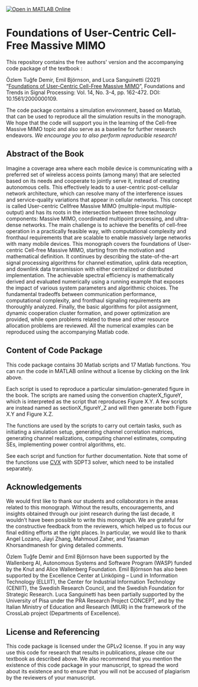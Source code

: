 [![Open in MATLAB Online](https://www.mathworks.com/images/responsive/global/open-in-matlab-online.svg)](https://matlab.mathworks.com/open/github/v1?repo=emilbjornson/cell-free-book)

Foundations of User-Centric Cell-Free Massive MIMO
==================

This repository contains the free authors' version and the accompanying code package of the textbook :

Özlem Tuğfe Demir, Emil Björnson, and Luca Sanguinetti (2021) “[Foundations of User-Centric Cell-Free Massive MIMO](https://www.nowpublishers.com/article/Details/SIG-109)”, Foundations and Trends in Signal Processing: Vol. 14, No. 3-4, pp. 162-472. DOI: 10.1561/2000000109.

The code package contains a simulation environment, based on Matlab, that can be used to reproduce all the simulation results in the monograph. We hope that the code will support you in the learning of the Cell-free Massive MIMO topic and also serve as a baseline for further research endeavors. *We encourage you to also perform reproducible research!*

## Abstract of the Book

Imagine a coverage area where each mobile device is communicating with a preferred set of wireless access points
(among many) that are selected based on its needs and cooperate to jointly serve it, instead of creating autonomous
cells. This effectively leads to a user-centric post-cellular network architecture, which can resolve many of the interference issues and service-quality variations that appear in cellular networks. This concept is called User-centric Cellfree Massive MIMO (multiple-input multiple-output) and
has its roots in the intersection between three technology
components: Massive MIMO, coordinated multipoint processing, and ultra-dense networks. The main challenge is to
achieve the benefits of cell-free operation in a practically
feasible way, with computational complexity and fronthaul
requirements that are scalable to enable massively large
networks with many mobile devices. This monograph covers
the foundations of User-centric Cell-free Massive MIMO,
starting from the motivation and mathematical definition. It
continues by describing the state-of-the-art signal processing
algorithms for channel estimation, uplink data reception, and downlink data transmission with either centralized or
distributed implementation. The achievable spectral efficiency is mathematically derived and evaluated numerically
using a running example that exposes the impact of various
system parameters and algorithmic choices. The fundamental tradeoffs between communication performance, computational complexity, and fronthaul signaling requirements
are thoroughly analyzed. Finally, the basic algorithms for
pilot assignment, dynamic cooperation cluster formation,
and power optimization are provided, while open problems
related to these and other resource allocation problems are
reviewed. All the numerical examples can be reproduced
using the accompanying Matlab code.

## Content of Code Package

This code package contains 30 Matlab scripts and 17 Matlab functions. You can run the code in MATLAB online without a license by clicking on the link above.

Each script is used to reproduce a particular simulation-generated figure in the book. The scripts are named using the convention chapterX_figureY, which is interpreted as the script that reproduces Figure X.Y. A few scripts are instead named as sectionX_figureY_Z and will then generate both Figure X.Y and Figure X.Z.

The functions are used by the scripts to carry out certain tasks, such as initiating a simulation setup, generating channel correlation matrices, generating channel realizations, computing channel estimates, computing SEs, implementing power control algorithms, etc.

See each script and function for further documentation. Note that some of the functions use [CVX](http://cvxr.com/cvx/) with SDPT3 solver, which need to be installed separately.

## Acknowledgements

We would first like to thank our students and collaborators in the areas
related to this monograph. Without the results, encouragements, and
insights obtained through our joint research during the last decade, it
wouldn’t have been possible to write this monograph. We are grateful for
the constructive feedback from the reviewers, which helped us to focus
our final editing efforts at the right places. In particular, we would like
to thank Angel Lozano, Jiayi Zhang, Mahmoud Zaher, and Yasaman
Khorsandmanesh for giving detailed comments.

Özlem Tuğfe Demir and Emil Björnson have been supported by the
Wallenberg AI, Autonomous Systems and Software Program (WASP)
funded by the Knut and Alice Wallenberg Foundation. Emil Björnson
has also been supported by the Excellence Center at Linköping – Lund in
Information Technology (ELLIIT), the Center for Industrial Information
Technology (CENIIT), the Swedish Research Council, and the Swedish
Foundation for Strategic Research. Luca Sanguinetti has been partially
supported by the University of Pisa under the PRA Research Project
CONCEPT, and by the Italian Ministry of Education and Research
(MIUR) in the framework of the CrossLab project (Departments of
Excellence).

## License and Referencing

This code package is licensed under the GPLv2 license. If you in any way use this code for research that results in publications, please cite our textbook as described above. We also recommend that you mention the existence of this code package in your manuscript, to spread the word about its existence and to ensure that you will not be accused of plagiarism by the reviewers of your manuscript.

